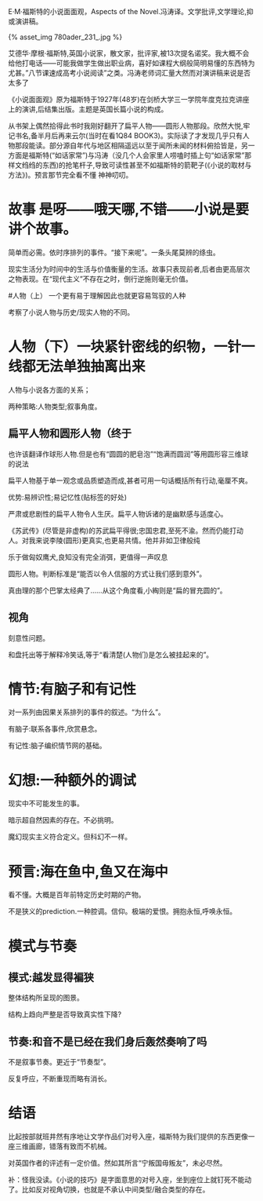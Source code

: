 E·M·福斯特的小说面面观，Aspects of the Novel.冯涛译。文学批评,文学理论,抑或演讲稿。

{% asset_img 780ader_231_.jpg %}

艾德华·摩根·福斯特,英国小说家，散文家，批评家,被13次提名诺奖。我大概不会给他打电话——可能我做学生做出职业病，喜好如课程大纲般简明易懂的东西特为尤甚。”八节课速成高考小说阅读”之类。冯涛老师词汇量大然而对演讲稿来说是否太多了

《小说面面观》原为福斯特于1927年(48岁)在剑桥大学三一学院年度克拉克讲座上的演讲,后结集出版。主题是英国长篇小说的构成。

从书架上偶然拾得此书时我刚好翻开了扁平人物——圆形人物那段。欣然大悦,牢记书名,备半月后再来云尔(当时在看1Q84 BOOK3)。实际读了才发现几乎只有人物那段能读。部分源自年代与地区相隔遥远以至于闻所未闻的材料俯拾皆是，另一方面是福斯特(“如话家常”)与冯涛（没几个人会家里人唠嗑时插上句“如话家常”那样文绉绉的东西)的抢笔杆子,导致可读性甚至不如福斯特的箭靶子(《小说的取材与方法》)。预言那节完全看不懂 神神叨叨。

# 故事 是呀——哦天哪,不错——小说是要讲个故事。

简单而必需。依时序排列的事件。“接下来呢”。一条头尾莫辨的绦虫。

现实生活分为时间中的生活与价值衡量的生活。故事只表现前者,后者由更高层次之物表现。在“现代主义”不存在之时，倒行逆施则毫无价值。

#人物（上） 一个更有易于理解因此也就更容易驾驭的人种

考察了小说人物与历史/现实人物的不同。

# 人物（下）一块紧针密线的织物，一针一线都无法单独抽离出来

人物与小说各方面的关系；

两种策略:人物类型;叙事角度。

## 扁平人物和圆形人物（终于

也许该翻译作球形人物.但是也有“圆圆的肥皂泡”“饱满而圆润”等用圆形容三维球的说法

扁平人物基于单一观念或品质塑造而成,甚者可用一句话概括所有行动,毫厘不爽。

优势:易辨识性;易记忆性(贴标签的好处)

严肃或悲剧性的扁平人物令人生厌。扁平人物诉诸的是幽默感与适度心。

《苏武传》(尽管是非虚构)的苏武扁平得很;忠国忠君,至死不渝。然而仍能打动人。对我来说李陵(圆形)更真实,也更易共情。他并非如卫律般纯

乐于做匈奴鹰犬,良知没有完全消弭，更值得一声叹息

圆形人物。判断标准是“能否以令人信服的方式让我们感到意外”。

真由理的那个巴掌太经典了……从这个角度看,小綯则是“扁的冒充圆的”。

## 视角

刻意性问题。

和盘托出等于解释冷笑话,等于“看清楚(人物们)是怎么被挂起来的”。

# 情节:有脑子和有记性

对一系列由因果关系排列的事件的叙述。“为什么”。

有脑子:联系各事件,欣赏悬念。

有记性:脑子编织情节网的基础。

# 幻想:一种额外的调试

现实中不可能发生的事。

暗示超自然因素的存在。不必挑明。

魔幻现实主义符合定义。但科幻不一样。

# 预言:海在鱼中,鱼又在海中

看不懂。大概是百年前特定历史时期的产物。

不是狭义的prediction.一种腔调。信仰。极端的爱恨。拥抱永恒,呼唤永恒。

# 模式与节奏

## 模式:越发显得褊狭

整体结构所呈现的图景。

结构上趋向严整是否导致真实性下降?

## 节奏:和音不是已经在我们身后轰然奏响了吗

不是叙事节奏。更近于“节奏型”。

反复呼应，不断重现而略有消长。

# 结语

比起按部就班井然有序地让文学作品们对号入座，福斯特为我们提供的东西更像一座三维画廊，错落有致而不机械。

对英国作者的评述有一定价值。然如其所言“宁叛国毋叛友”，未必尽然。

补：怪我没读。《小说的技巧》是字面意思的对号入座，坐到座位上就钉死不能动了。比如反对视角切换，也就是不承认中间类型/融合类型的存在。
